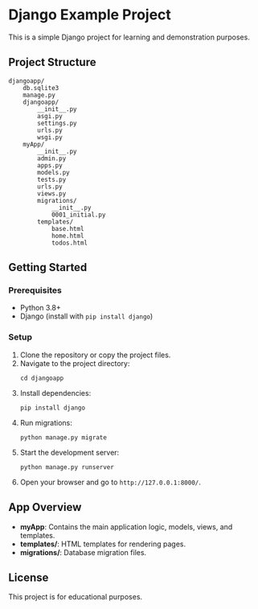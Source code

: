 # Django Example Project

This is a simple Django project for learning and demonstration purposes.

## Project Structure

```
djangoapp/
    db.sqlite3
    manage.py
    djangoapp/
        __init__.py
        asgi.py
        settings.py
        urls.py
        wsgi.py
    myApp/
        __init__.py
        admin.py
        apps.py
        models.py
        tests.py
        urls.py
        views.py
        migrations/
            __init__.py
            0001_initial.py
        templates/
            base.html
            home.html
            todos.html
```

## Getting Started

### Prerequisites
- Python 3.8+
- Django (install with `pip install django`)

### Setup
1. Clone the repository or copy the project files.
2. Navigate to the project directory:
   ```
   cd djangoapp
   ```
3. Install dependencies:
   ```
   pip install django
   ```
4. Run migrations:
   ```
   python manage.py migrate
   ```
5. Start the development server:
   ```
   python manage.py runserver
   ```
6. Open your browser and go to `http://127.0.0.1:8000/`.

## App Overview
- **myApp**: Contains the main application logic, models, views, and templates.
- **templates/**: HTML templates for rendering pages.
- **migrations/**: Database migration files.

## License
This project is for educational purposes.
